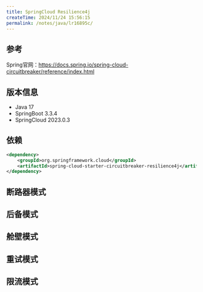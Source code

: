 ```yaml
---
title: SpringCloud Resilience4j
createTime: 2024/11/24 15:56:15
permalink: /notes/java/lr16895c/
---
```

## 参考

Spring官网：https://docs.spring.io/spring-cloud-circuitbreaker/reference/index.html

## 版本信息

- Java 17
- SpringBoot 3.3.4
- SpringCloud 2023.0.3

## 依赖

```xml
<dependency>
    <groupId>org.springframework.cloud</groupId>
    <artifactId>spring-cloud-starter-circuitbreaker-resilience4j</artifactId>
</dependency>
```

## 断路器模式

## 后备模式

## 舱壁模式

## 重试模式

## 限流模式